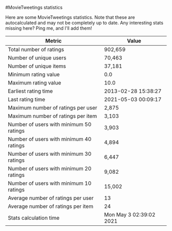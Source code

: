 #MovieTweetings statistics

Here are some MovieTweetings statistics. Note that these are autocalculated and may not be completely up to date. Any interesting stats missing here? Ping me, and I'll add them!

Metric | Value
--- | ---
Total number of ratings                 | 902,659
Number of unique users                  | 70,463
Number of unique items                  | 37,181
Minimum rating value                    | 0.0
Maximum rating value                    | 10.0
Earliest rating time                    | 2013-02-28 15:38:27
Last rating time                        | 2021-05-03 00:09:17
Maximum number of ratings per user      | 2,875
Maximum number of ratings per item      | 3,103
Number of users with minimum 50 ratings | 3,903
Number of users with minimum 40 ratings | 4,894
Number of users with minimum 30 ratings | 6,447
Number of users with minimum 20 ratings | 9,082
Number of users with minimum 10 ratings | 15,002
Average number of ratings per user      | 13
Average number of ratings per item      | 24
Stats calculation time                  | Mon May  3 02:39:02 2021

